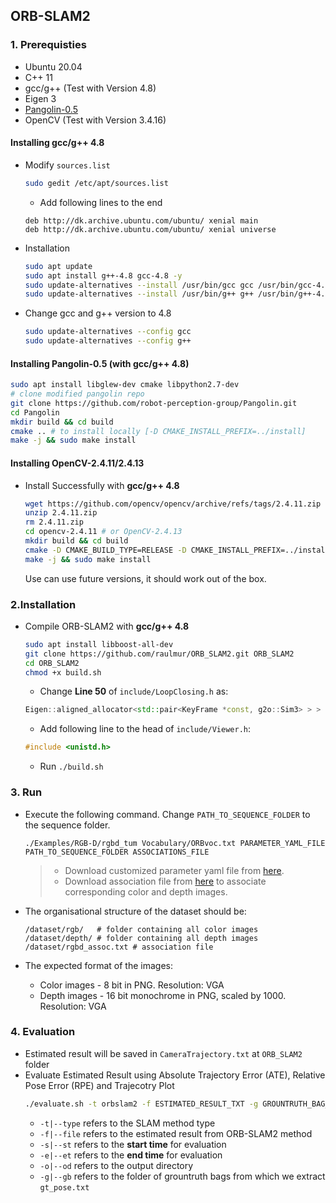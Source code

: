 ## ORB-SLAM2

### 1. Prerequisties

- Ubuntu 20.04
- C++ 11
- gcc/g++ (Test with Version 4.8)
- Eigen 3
- [Pangolin-0.5](https://github.com/robot-perception-group/Pangolin)
- OpenCV (Test with Version 3.4.16)

#### Installing gcc/g++ 4.8

- Modify `sources.list`

  ```bash
  sudo gedit /etc/apt/sources.list
  ```

    - Add following lines to the end

  ```
  deb http://dk.archive.ubuntu.com/ubuntu/ xenial main
  deb http://dk.archive.ubuntu.com/ubuntu/ xenial universe
  ```

- Installation

  ```bash
  sudo apt update
  sudo apt install g++-4.8 gcc-4.8 -y
  sudo update-alternatives --install /usr/bin/gcc gcc /usr/bin/gcc-4.8 10
  sudo update-alternatives --install /usr/bin/g++ g++ /usr/bin/g++-4.8 10
  ```

- Change gcc and g++ version to 4.8
  ```bash
  sudo update-alternatives --config gcc
  sudo update-alternatives --config g++
  ```

#### Installing Pangolin-0.5 (with **gcc/g++ 4.8**)

```bash
sudo apt install libglew-dev cmake libpython2.7-dev
# clone modified pangolin repo
git clone https://github.com/robot-perception-group/Pangolin.git
cd Pangolin
mkdir build && cd build
cmake .. # to install locally [-D CMAKE_INSTALL_PREFIX=../install]
make -j && sudo make install
```

#### Installing OpenCV-2.4.11/2.4.13

- Install Successfully with **gcc/g++ 4.8**
  ```bash
  wget https://github.com/opencv/opencv/archive/refs/tags/2.4.11.zip
  unzip 2.4.11.zip
  rm 2.4.11.zip
  cd opencv-2.4.11 # or OpenCV-2.4.13
  mkdir build && cd build
  cmake -D CMAKE_BUILD_TYPE=RELEASE -D CMAKE_INSTALL_PREFIX=../install -D WITH_CUDA=OFF -D WITH_FFMPEG=OFF -D ENABLE_PRECOMPILED_HEADERS=OFF -D BUILD_OPENEXR=ON ..
  make -j && sudo make install
  ```
  Use can use future versions, it should work out of the box.
  
### 2.Installation

- Compile ORB-SLAM2 with **gcc/g++ 4.8**

  ```bash
  sudo apt install libboost-all-dev
  git clone https://github.com/raulmur/ORB_SLAM2.git ORB_SLAM2
  cd ORB_SLAM2
  chmod +x build.sh
  ```
  - Change **Line 50** of `include/LoopClosing.h` as:

  ```cpp
  Eigen::aligned_allocator<std::pair<KeyFrame *const, g2o::Sim3> > > KeyFrameAndPose;
  ```

  - Add following line to the head of `include/Viewer.h`:

  ```cpp
  #include <unistd.h>
  ```
  - Run `./build.sh`


### 3. Run

- Execute the following command. Change `PATH_TO_SEQUENCE_FOLDER` to the sequence folder.

  ```
  ./Examples/RGB-D/rgbd_tum Vocabulary/ORBvoc.txt PARAMETER_YAML_FILE PATH_TO_SEQUENCE_FOLDER ASSOCIATIONS_FILE
  ```

  > - Download customized parameter yaml file from [here](https://github.com/Kyle-Xu001/Synthetic-Robotic-Data-Generation/blob/main/launch/config/DynaSLAM-mpi.yaml).
  > - Download association file from [here](https://github.com/Kyle-Xu001/Synthetic-Robotic-Data-Generation/blob/main/config/rgbd_assoc.txt) to associate corresponding color and depth images.

- The organisational structure of the dataset should be:
  ```
  /dataset/rgb/   # folder containing all color images
  /dataset/depth/ # folder containing all depth images
  /dataset/rgbd_assoc.txt # association file
  ```
- The expected format of the images:
    - Color images - 8 bit in PNG. Resolution: VGA
    - Depth images - 16 bit monochrome in PNG, scaled by 1000. Resolution: VGA

### 4. Evaluation

- Estimated result will be saved in `CameraTrajectory.txt` at `ORB_SLAM2` folder
- Evaluate Estimated Result using Absolute Trajectory Error (ATE), Relative Pose Error (RPE) and Trajecotry Plot
  ```bash
  ./evaluate.sh -t orbslam2 -f ESTIMATED_RESULT_TXT -g GROUNTRUTH_BAG_FOLDER (-o OUTPUTDIR) (-s 0.0) (-e 60.0)
  ```
    - `-t|--type` refers to the SLAM method type
    - `-f|--file` refers to the estimated result from ORB-SLAM2 method
    - `-s|--st` refers to the **start time** for evaluation
    - `-e|--et` refers to the **end time** for evaluation
    - `-o|--od` refers to the output directory
    - `-g|--gb` refers to the folder of grountruth bags from which we extract `gt_pose.txt`
